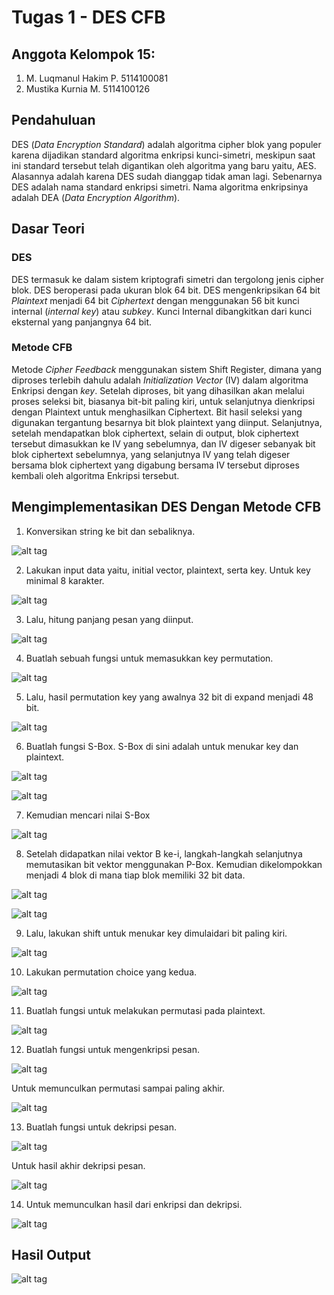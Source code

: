 # Tugas 1 - DES CFB

## Anggota Kelompok 15:
1. M. Luqmanul Hakim P.    5114100081
2. Mustika Kurnia M.       5114100126

## Pendahuluan
DES (_Data Encryption Standard_) adalah algoritma cipher blok yang populer karena dijadikan standard algoritma enkripsi kunci-simetri, meskipun saat ini standard tersebut telah digantikan oleh algoritma yang baru yaitu, AES. Alasannya adalah karena DES sudah dianggap tidak aman lagi. Sebenarnya DES adalah nama standard enkripsi simetri. Nama algoritma enkripsinya adalah DEA (_Data Encryption Algorithm_).

## Dasar Teori
### DES
DES termasuk ke dalam sistem kriptografi simetri dan tergolong jenis cipher blok. DES beroperasi pada ukuran blok 64 bit. DES mengenkripsikan 64 bit _Plaintext_ menjadi 64 bit _Ciphertext_ dengan menggunakan 56 bit kunci internal (_internal key_) atau _subkey_. Kunci Internal dibangkitkan dari kunci eksternal yang panjangnya 64 bit.
### Metode CFB
Metode _Cipher Feedback_ menggunakan sistem Shift Register, dimana yang diproses terlebih dahulu adalah _Initialization Vector_ (IV) dalam algoritma Enkripsi dengan _key_. Setelah diproses, bit yang dihasilkan akan melalui proses seleksi bit, biasanya bit-bit paling kiri, untuk selanjutnya dienkripsi dengan Plaintext untuk menghasilkan Ciphertext. Bit hasil seleksi yang digunakan tergantung besarnya bit blok plaintext yang diinput. Selanjutnya, setelah mendapatkan blok ciphertext, selain di output, blok ciphertext tersebut dimasukkan ke IV yang sebelumnya, dan IV digeser sebanyak bit blok ciphertext sebelumnya, yang selanjutnya IV yang telah digeser bersama blok ciphertext yang digabung bersama IV tersebut diproses kembali oleh algoritma Enkripsi tersebut.

## Mengimplementasikan DES Dengan Metode CFB
1. Konversikan string ke bit dan sebaliknya.

![alt tag](https://github.com/niakurniam/KIJ-F/blob/master/Tugas%201%20-%20DES%20CFB/Screenshot/1.JPG)

2. Lakukan input data yaitu, initial vector, plaintext, serta key. Untuk key minimal 8 karakter.

![alt tag](https://github.com/niakurniam/KIJ-F/blob/master/Tugas%201%20-%20DES%20CFB/Screenshot/2.JPG)

3. Lalu, hitung panjang pesan yang diinput.

![alt tag](https://github.com/niakurniam/KIJ-F/blob/master/Tugas%201%20-%20DES%20CFB/Screenshot/3.JPG)

4. Buatlah sebuah fungsi untuk memasukkan key permutation.

![alt tag](https://github.com/niakurniam/KIJ-F/blob/master/Tugas%201%20-%20DES%20CFB/Screenshot/4.JPG)

5. Lalu, hasil permutation key yang awalnya 32 bit di expand menjadi 48 bit.

![alt tag](https://github.com/niakurniam/KIJ-F/blob/master/Tugas%201%20-%20DES%20CFB/Screenshot/5.JPG)

6. Buatlah fungsi S-Box. S-Box di sini adalah untuk menukar key dan plaintext.

![alt tag](https://github.com/niakurniam/KIJ-F/blob/master/Tugas%201%20-%20DES%20CFB/Screenshot/6.JPG)

![alt tag](https://github.com/niakurniam/KIJ-F/blob/master/Tugas%201%20-%20DES%20CFB/Screenshot/7.JPG)

7. Kemudian mencari nilai S-Box

![alt tag](https://github.com/niakurniam/KIJ-F/blob/master/Tugas%201%20-%20DES%20CFB/Screenshot/8.JPG)

8. Setelah didapatkan nilai vektor B ke-i, langkah-langkah selanjutnya memutasikan bit vektor menggunakan P-Box. Kemudian dikelompokkan menjadi 4 blok di mana tiap blok memiliki 32 bit data.

![alt tag](https://github.com/niakurniam/KIJ-F/blob/master/Tugas%201%20-%20DES%20CFB/Screenshot/9.JPG)

![alt tag](https://github.com/niakurniam/KIJ-F/blob/master/Tugas%201%20-%20DES%20CFB/Screenshot/10.JPG)

9. Lalu, lakukan shift untuk menukar key dimulaidari bit paling kiri.

![alt tag](https://github.com/niakurniam/KIJ-F/blob/master/Tugas%201%20-%20DES%20CFB/Screenshot/11.JPG)

10. Lakukan permutation choice yang kedua.

![alt tag](https://github.com/niakurniam/KIJ-F/blob/master/Tugas%201%20-%20DES%20CFB/Screenshot/12.JPG)

11. Buatlah fungsi untuk melakukan permutasi pada plaintext.

![alt tag](https://github.com/niakurniam/KIJ-F/blob/master/Tugas%201%20-%20DES%20CFB/Screenshot/13.JPG)

12. Buatlah fungsi untuk mengenkripsi pesan.

![alt tag](https://github.com/niakurniam/KIJ-F/blob/master/Tugas%201%20-%20DES%20CFB/Screenshot/14.JPG)

Untuk memunculkan permutasi sampai paling akhir.

![alt tag](https://github.com/niakurniam/KIJ-F/blob/master/Tugas%201%20-%20DES%20CFB/Screenshot/15.JPG)

13. Buatlah fungsi untuk dekripsi pesan.

![alt tag](https://github.com/niakurniam/KIJ-F/blob/master/Tugas%201%20-%20DES%20CFB/Screenshot/16.JPG)

Untuk hasil akhir dekripsi pesan.

![alt tag](https://github.com/niakurniam/KIJ-F/blob/master/Tugas%201%20-%20DES%20CFB/Screenshot/17.JPG)

14. Untuk memunculkan hasil dari enkripsi dan dekripsi.

![alt tag](https://github.com/niakurniam/KIJ-F/blob/master/Tugas%201%20-%20DES%20CFB/Screenshot/18.JPG)

## Hasil Output

![alt tag](https://github.com/niakurniam/KIJ-F/blob/master/Tugas%201%20-%20DES%20CFB/Screenshot/output.JPG)

 
